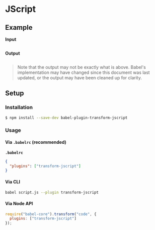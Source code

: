 # JScript

## Example

**Input**

```js
```

**Output**

```js
```

> Note that the output may not be exactly what is above. Babel's implementation
> may have changed since this document was last updated, or the output may have
> been cleaned up for clarity.

## Setup

### Installation

```sh
$ npm install --save-dev babel-plugin-transform-jscript
```

### Usage

#### Via `.babelrc` (recommended)

**`.babelrc`**

```json
{
  "plugins": ["transform-jscript"]
}
```

#### Via CLI

```sh
babel script.js --plugin transform-jscript
```

#### Via Node API

```js
require("babel-core").transform("code", {
  plugins: ["transform-jscript"]
});
```
